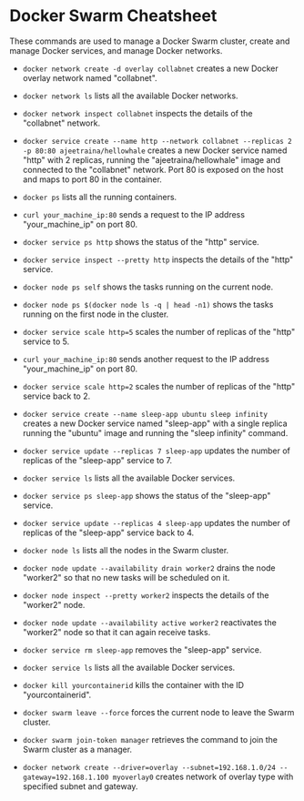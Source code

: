 # Docker Swarm Cheatsheet

These commands are used to manage a Docker Swarm cluster, create and manage Docker services, and manage Docker networks.

* `docker network create -d overlay collabnet` creates a new Docker overlay network named "collabnet".
    
* `docker network ls` lists all the available Docker networks.
    
* `docker network inspect collabnet` inspects the details of the "collabnet" network.
    
* `docker service create --name http --network collabnet --replicas 2 -p 80:80 ajeetraina/hellowhale` creates a new Docker service named "http" with 2 replicas, running the "ajeetraina/hellowhale" image and connected to the "collabnet" network. Port 80 is exposed on the host and maps to port 80 in the container.
    
* `docker ps` lists all the running containers.
    
* `curl your_machine_ip:80` sends a request to the IP address "your\_machine\_ip" on port 80.
    
* `docker service ps http` shows the status of the "http" service.
    
* `docker service inspect --pretty http` inspects the details of the "http" service.
    
* `docker node ps self` shows the tasks running on the current node.
    
* `docker node ps $(docker node ls -q | head -n1)` shows the tasks running on the first node in the cluster.
    
* `docker service scale http=5` scales the number of replicas of the "http" service to 5.
    
* `curl your_machine_ip:80` sends another request to the IP address "your\_machine\_ip" on port 80.
    
* `docker service scale http=2` scales the number of replicas of the "http" service back to 2.
    
* `docker service create --name sleep-app ubuntu sleep infinity` creates a new Docker service named "sleep-app" with a single replica running the "ubuntu" image and running the "sleep infinity" command.
    
* `docker service update --replicas 7 sleep-app` updates the number of replicas of the "sleep-app" service to 7.
    
* `docker service ls` lists all the available Docker services.
    
* `docker service ps sleep-app` shows the status of the "sleep-app" service.
    
* `docker service update --replicas 4 sleep-app` updates the number of replicas of the "sleep-app" service back to 4.
    
* `docker node ls` lists all the nodes in the Swarm cluster.
    
* `docker node update --availability drain worker2` drains the node "worker2" so that no new tasks will be scheduled on it.
    
* `docker node inspect --pretty worker2` inspects the details of the "worker2" node.
    
* `docker node update --availability active worker2` reactivates the "worker2" node so that it can again receive tasks.
    
* `docker service rm sleep-app` removes the "sleep-app" service.
    
* `docker service ls` lists all the available Docker services.
    
* `docker kill yourcontainerid` kills the container with the ID "yourcontainerid".
    
* `docker swarm leave --force` forces the current node to leave the Swarm cluster.
    
* `docker swarm join-token manager` retrieves the command to join the Swarm cluster as a manager.
    
* `docker network create --driver=overlay --subnet=192.168.1.0/24 --gateway=192.168.1.100 myoverlay0` creates network of overlay type with specified subnet and gateway.
